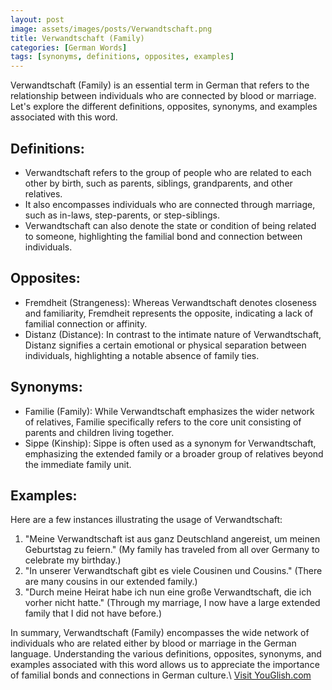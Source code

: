 ```yaml
---
layout: post
image: assets/images/posts/Verwandtschaft.png
title: Verwandtschaft (Family)
categories: [German Words]
tags: [synonyms, definitions, opposites, examples]
---
```


Verwandtschaft (Family) is an essential term in German that refers to the relationship between individuals who are connected by blood or marriage. Let's explore the different definitions, opposites, synonyms, and examples associated with this word.

## Definitions:

- Verwandtschaft refers to the group of people who are related to each other by birth, such as parents, siblings, grandparents, and other relatives.
- It also encompasses individuals who are connected through marriage, such as in-laws, step-parents, or step-siblings.
- Verwandtschaft can also denote the state or condition of being related to someone, highlighting the familial bond and connection between individuals.

## Opposites:

- Fremdheit (Strangeness): Whereas Verwandtschaft denotes closeness and familiarity, Fremdheit represents the opposite, indicating a lack of familial connection or affinity.
- Distanz (Distance): In contrast to the intimate nature of Verwandtschaft, Distanz signifies a certain emotional or physical separation between individuals, highlighting a notable absence of family ties.

## Synonyms:

- Familie (Family): While Verwandtschaft emphasizes the wider network of relatives, Familie specifically refers to the core unit consisting of parents and children living together.
- Sippe (Kinship): Sippe is often used as a synonym for Verwandtschaft, emphasizing the extended family or a broader group of relatives beyond the immediate family unit.

## Examples:

Here are a few instances illustrating the usage of Verwandtschaft:

1. "Meine Verwandtschaft ist aus ganz Deutschland angereist, um meinen Geburtstag zu feiern." (My family has traveled from all over Germany to celebrate my birthday.)
2. "In unserer Verwandtschaft gibt es viele Cousinen und Cousins." (There are many cousins in our extended family.)
3. "Durch meine Heirat habe ich nun eine große Verwandtschaft, die ich vorher nicht hatte." (Through my marriage, I now have a large extended family that I did not have before.)

In summary, Verwandtschaft (Family) encompasses the wide network of individuals who are related either by blood or marriage in the German language. Understanding the various definitions, opposites, synonyms, and examples associated with this word allows us to appreciate the importance of familial bonds and connections in German culture.\ <a id="yg-widget-0" class="youglish-widget" data-query="Verwandtschaft" data-lang="german" data-components="8412" data-auto-start="0" data-bkg-color="theme_light" data-title="How%20to%20pronounce%20Verwandtschaft%20in%20German"  rel="nofollow" href="https://youglish.com">Visit YouGlish.com</a><script async src="https://youglish.com/public/emb/widget.js" charset="utf-8"></script>